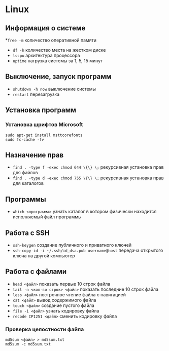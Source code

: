 Linux
=====

Информация о системе
--------------------

*`free -m` количество оперативной памяти
* `df -h` количество места на жестком диске
* `lscpu` архитектура процессора
* `uptime` нагрузка системы за 1, 5, 15 минут

Выключение, запуск программ
---------------------------

* `shutdown -h now` выключение системы
* `restart` перезагрузка

Установка программ
------------------

### Установка шрифтов Microsoft

    sudo apt-get install msttcorefonts
    sudo fc-cache -fv

Назначение прав
---------------

* `find . -type f -exec chmod 644 \{\} \;` рекурсивная установка прав для файлов
* `find . -type d -exec chmod 755 \{\} \;` рекурсивная установка прав для каталогов

Программы
---------

* `which <программа>` узнать каталог в котором физически находится исполняемый файл программы

Работа с SSH
------------

* `ssh-keygen` создание публичного и приватного ключей
* `ssh-copy-id -i ~/.ssh/id_dsa.pub username@host` передача открытого ключа на другой компьютер

Работа с файлами
----------------

* `head <файл>` показать первые 10 строк файла
* `tail -n <кол-во строк> <файл>` показать последние 10 строк файла
* `less <файл>` построчное чтение файла с навигацией
* `cat <файл>` вывод содержимого файла
* `touch <файл>` создание пустого файла
* `file -i <файл>` узнать кодировку файла
* `recode CP1251 <файл>` сменить кодировку файла

### Проверка целостности файла

    md5sum <файл> > md5sum.txt
    md5sum -c md5sum.txt

